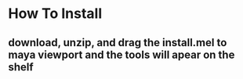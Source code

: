 # How To Install

## download, unzip, and drag the install.mel to maya viewport and the tools will apear on the shelf